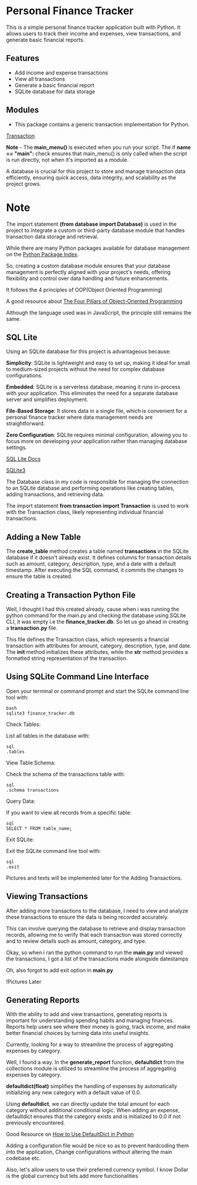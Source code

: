# Personal Finance Tracker

This is a simple personal finance tracker application built with Python. It allows users to track their income and expenses, view transactions, and generate basic financial reports.


## Features

- Add income and expense transactions
- View all transactions
- Generate a basic financial report
- SQLite database for data storage


## Modules

- This package contains a generic transaction implementation for Python.

[Transaction](https://pypi.org/project/transaction/)

**Note** - The **main_menu()** is executed when you run your script. The if **__name__ == "__main__":** check ensures that main_menu() is only called when the script is run directly, not when it's imported as a module.



A database is crucial for this project to store and manage transaction data efficiently, ensuring quick access, data integrity, and scalability as the project grows.

# **Note**

The import statement **(from database import Database)** is used in the project to integrate a custom or third-party database module that handles transaction data storage and retrieval.

While there are many Python packages available for database management on the [Python Package Index](https://pypi.org/).

So, creating a custom database module ensures that your database management is perfectly aligned with your project's needs, offering flexibility and control over data handling and future enhancements.


It follows the 4 principles of OOP(Object Oriented Programming)

A good resource about [The Four Pillars of Object-Oriented Programming](https://www.freecodecamp.org/news/four-pillars-of-object-oriented-programming/)

Although the language used was in JavaScript, the principle still remains the same.


## SQL Lite



Using an SQLite database for this project is advantageous because:

**Simplicity**: SQLite is lightweight and easy to set up, making it ideal for small to medium-sized projects without the need for complex database configurations.

**Embedded**: SQLite is a serverless database, meaning it runs in-process with your application. This eliminates the need for a separate database server and simplifies deployment.

**File-Based Storage**: It stores data in a single file, which is convenient for a personal finance tracker where data management needs are straightforward.

**Zero Configuration**: SQLite requires minimal configuration, allowing you to focus more on developing your application rather than managing database settings.


[SQL Lite Docs](https://www.sqlite.org/docs.html)


[SQLite3](https://docs.python.org/3/library/sqlite3.html#module-sqlite3)



The Database class in my code is responsible for managing the connection to an SQLite database and performing operations like creating tables, adding transactions, and retrieving data.

The import statement **from transaction import Transaction** is used to work with the Transaction class, likely representing individual financial transactions.



## Adding a New Table

The **create_table** method creates a table named **transactions** in the SQLite database if it doesn't already exist. It defines columns for transaction details such as amount, category, description, type, and a date with a default timestamp. After executing the SQL command, it commits the changes to ensure the table is created.

## Creating a Transaction Python File

Well, I thought I had this created already, cause when i was running the python command for the main.py and checking the database using SQLite CLI, it was empty i.e the **finance_tracker.db**. So let us go ahead in creating a **transaction.py** file.

This file defines the Transaction class, which represents a financial transaction with attributes for amount, category, description, type, and date. The __init__ method initializes these attributes, while the __str__ method provides a formatted string representation of the transaction.



## Using SQLite Command Line Interface

Open your terminal or command prompt and start the SQLite command line tool with:
```
bash
sqlite3 finance_tracker.db
```

Check Tables:

List all tables in the database with:
```
sql
.tables
```
View Table Schema:

Check the schema of the transactions table with:
```
sql
.schema transactions
```

Query Data:

If you want to view all records from a specific table:
```
sql
SELECT * FROM table_name;
```
Exit SQLite:

Exit the SQLite command line tool with:
```
sql
.exit
```


Pictures and texts will be implemented later for the Adding Transactions.

## Viewing Transactions

After adding more transactions to the database, I  need to view and analyze these transactions to ensure the data is being recorded accurately.

This can involve querying the database to retrieve and display transaction records, allowing me to verify that each transaction was stored correctly and to review details such as amount, category, and type.

Okay, so when i ran the python command to run the **main.py** and viewed the transactions, I got a list of the transactions made alongside datestamps

Oh, also forgot to add exit option in **main.py**

!Pictures Later




## Generating Reports

With the ability to add and view transactions, generating reports is important for understanding spending habits and managing finances. Reports help users see where their money is going, track income, and make better financial choices by turning data into useful insights.


Currently, looking for a way to streamline the process of aggregating expenses by category.


Well, I found a way. In the **generate_report** function, **defaultdict** from the collections module is utilized to streamline the process of aggregating expenses by category.


**defaultdict(float)** simplifies the handling of expenses by automatically initializing any new category with a default value of 0.0.

Using **defaultdict**, we can directly update the total amount for each category without additional conditional logic. When adding an expense, defaultdict ensures that the category exists and is initialized to 0.0 if not previously encountered.


Good Resource on [How to Use DefaultDict in Python](https://www.freecodecamp.org/news/how-to-use-defaultdict-python/)



Adding a configuration file would be nice so as to prevent hardcoding them into the application, Change configurations without altering the main codebase etc.
 

 Also, let's allow users to use their preferred currency symbol. I know Dollar is the global currency but lets add more functionalities 